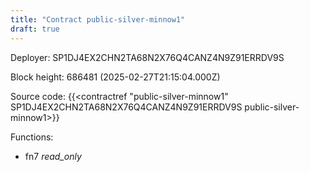 ```yaml
---
title: "Contract public-silver-minnow1"
draft: true
---
```

Deployer: SP1DJ4EX2CHN2TA68N2X76Q4CANZ4N9Z91ERRDV9S


 



Block height: 686481 (2025-02-27T21:15:04.000Z)

Source code: {{<contractref "public-silver-minnow1" SP1DJ4EX2CHN2TA68N2X76Q4CANZ4N9Z91ERRDV9S public-silver-minnow1>}}

Functions:

* fn7 _read_only_
